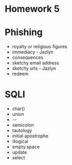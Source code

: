 # Homework 5

# Phishing

* royalty or religious figures
* immediacy - Jazlyn
* consequences
* sketchy email address
* sketchy urls - Jazlyn
* redeem


# SQLI

* char()
* union
* --
* semicolon
* tautology
* initial apostrophe
* illogical
* empty space
* update
* select